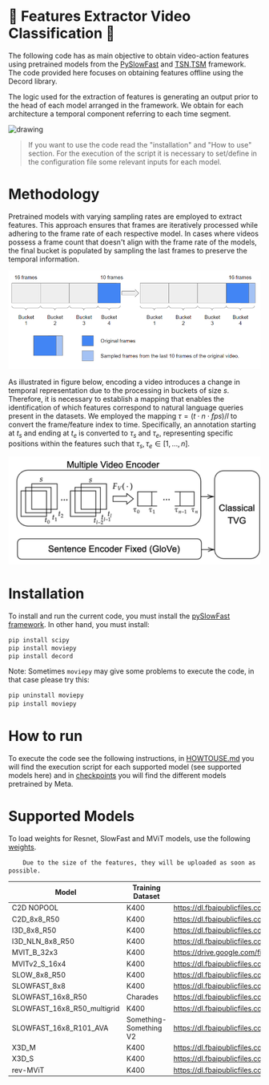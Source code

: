 # 🎥 Features Extractor Video Classification 🎥

The following code has as main objective to obtain video-action features using pretrained models from the [PySlowFast](https://github.com/facebookresearch/SlowFast) and [TSN,TSM](https://hanlab.mit.edu/projects/tsm) framework. The code provided here focuses on obtaining features offline using the Decord library.

The logic used for the extraction of features is generating an output prior to the head of each model arranged in the framework. We obtain for each architecture a temporal component referring to each time segment.

<img src="https://www.mdpi.com/sustainability/sustainability-14-03275/article_deploy/html/images/sustainability-14-03275-g002.png" alt="drawing" width="300" class="center"/>

> If you want to use the code read the "installation" and "How to use" section. For the execution of the script it is necessary to set/define in the configuration file some relevant inputs for each model.

# Methodology

Pretrained models with varying sampling rates are employed to extract features. This approach ensures that frames are iteratively processed while adhering to the frame rate of each respective model. In cases where videos possess a frame count that doesn't align with the frame rate of the models, the final bucket is populated by sampling the last frames to preserve the temporal information.

![methodology](./images/methodology.png)

As illustrated in figure below, encoding a video introduces a change in temporal representation due to the processing in buckets of size $s$. Therefore, it is necessary to establish a mapping that enables the identification of which features correspond to natural language queries present in the datasets. We employed the mapping $\tau=(t \cdot n \cdot fps)/l$ to convert the frame/feature index to time. Specifically, an annotation starting at $t_s$ and ending at $t_e$ is converted to $\tau_s$ and $\tau_e$, representing specific positions within the features such that $\tau_s, \tau_e \in [1, \ldots, n]$.

![Alt text](image.png)

# Installation

To install and run the current code, you must install the [pySlowFast framework](https://github.com/facebookresearch/SlowFast/blob/main/INSTALL.md). In other hand, you must install:

```
pip install scipy
pip install moviepy
pip install decord
```

Note: Sometimes `moviepy` may give some problems to execute the code, in that case please try this:

```cmd
pip uninstall moviepy
pip install moviepy
```

# How to run

To execute the code see the following instructions, in [HOWTOUSE.md](HOWTOUSE.md) you will find the execution script for each supported model (see supported models here) and in [checkpoints](#checkpoints) you will find the different models pretrained by Meta.

# Supported Models

To load weights for Resnet, SlowFast and MViT models, use the following [weights](https://github.com/facebookresearch/SlowFast/blob/main/MODEL_ZOO.md).

        Due to the size of the features, they will be uploaded as soon as possible.

| Model                       | Training Dataset       | Link                                                                                                                                |
|-----------------------------|------------------------|-------------------------------------------------------------------------------------------------------------------------------------|
| C2D NOPOOL                  | K400                   | https://dl.fbaipublicfiles.com/pyslowfast/model_zoo/kinetics400/C2D_NOPOOL_8x8_R50.pkl                                              |
| C2D_8x8_R50                 | K400                   | https://dl.fbaipublicfiles.com/pyslowfast/model_zoo/ava/pretrain/C2D_8x8_R50.pkl                                                    |
| I3D_8x8_R50                 | K400                   | https://dl.fbaipublicfiles.com/pyslowfast/model_zoo/kinetics400/I3D_8x8_R50.pkl                                                     |
| I3D_NLN_8x8_R50             | K400                   | https://dl.fbaipublicfiles.com/pyslowfast/model_zoo/kinetics400/I3D_NLN_8x8_R50.pkl                                                 |
| MVIT_B_32x3                 | K400                   | https://drive.google.com/file/d/194gJinVejq6A1FmySNKQ8vAN5-FOY-QL/view?usp=sharing                                                  |
| MVITv2_S_16x4               | K400                   | https://dl.fbaipublicfiles.com/pyslowfast/model_zoo/mvitv2/pysf_video_models/MViTv2_S_16x4_k400_f302660347.pyth                     |
| SLOW_8x8_R50                | K400                   | https://dl.fbaipublicfiles.com/pyslowfast/model_zoo/kinetics400/SLOWONLY_8x8_R50.pkl                                                |
| SLOWFAST_8x8                | K400                   | https://dl.fbaipublicfiles.com/pyslowfast/model_zoo/kinetics400/SLOWFAST_8x8_R50.pkl                                                |
| SLOWFAST_16x8_R50           | Charades               | https://dl.fbaipublicfiles.com/pyslowfast/pyslowfast/model_zoo/multigrid/model_zoo/Charades/SLOWFAST_16x8_R50.pkl                   |
| SLOWFAST_16x8_R50_multigrid | K400                   | https://dl.fbaipublicfiles.com/pyslowfast/pyslowfast/model_zoo/multigrid/model_zoo/Kinetics/SLOWFAST_8x8_R50_stepwise_multigrid.pkl |
| SLOWFAST_16x8_R101_AVA      | Something-Something V2 | https://dl.fbaipublicfiles.com/pyslowfast/pyslowfast/model_zoo/multigrid/model_zoo/SSv2/SLOWFAST_16x8_R50_multigrid.pkl             |
| X3D_M                       | K400                   | https://dl.fbaipublicfiles.com/pyslowfast/x3d_models/x3d_m.pyth                                                                     |
| X3D_S                       | K400                   | https://dl.fbaipublicfiles.com/pyslowfast/x3d_models/x3d_s.pyth                                                                     |
| rev-MViT                    | K400                   | https://dl.fbaipublicfiles.com/pyslowfast/rev/REV_MVIT_B_16x4.pyth                                                                  |